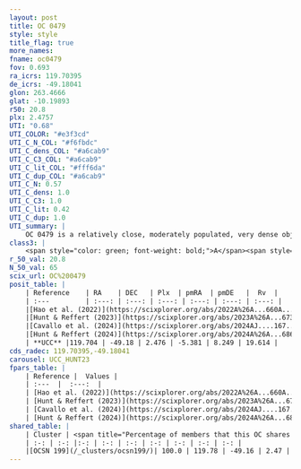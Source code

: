 ```yaml
---
layout: post
title: OC 0479
style: style
title_flag: true
more_names: 
fname: oc0479
fov: 0.693
ra_icrs: 119.70395
de_icrs: -49.18041
glon: 263.4666
glat: -10.19893
r50: 20.8
plx: 2.4757
UTI: "0.68"
UTI_COLOR: "#e3f3cd"
UTI_C_N_COL: "#f6fbdc"
UTI_C_dens_COL: "#a6cab9"
UTI_C_C3_COL: "#a6cab9"
UTI_C_lit_COL: "#fff6da"
UTI_C_dup_COL: "#a6cab9"
UTI_C_N: 0.57
UTI_C_dens: 1.0
UTI_C_C3: 1.0
UTI_C_lit: 0.42
UTI_C_dup: 1.0
UTI_summary: |
    OC 0479 is a relatively close, moderately populated, very dense object of very high C3 quality. It was recently reported in the literature. This object shares a large percentage of members with a later reported entry.
class3: |
    <span style="color: green; font-weight: bold;">A</span><span style="color: green; font-weight: bold;">A</span>
r_50_val: 20.8
N_50_val: 65
scix_url: OC%200479
posit_table: |
    | Reference    | RA    | DEC   | Plx  | pmRA  | pmDE   |  Rv  |
    | :---         | :---: | :---: | :---: | :---: | :---: | :---: |
    |[Hao et al. (2022)](https://scixplorer.org/abs/2022A%26A...660A...4H) | 119.535 | -49.235 | 2.476 | -5.378 | 8.264 | 19.224 |
    |[Hunt & Reffert (2023)](https://scixplorer.org/abs/2023A%26A...673A.114H) | 119.552 | -49.198 | 2.472 | -5.388 | 8.237 | 13.021 |
    |[Cavallo et al. (2024)](https://scixplorer.org/abs/2024AJ....167...12C) | 119.801 | -49.123 | 2.473 | -- | -- | -- |
    |[Hunt & Reffert (2024)](https://scixplorer.org/abs/2024A%26A...686A..42H) | 119.552 | -49.198 | 2.472 | -5.388 | 8.237 | 13.021 |
    | **UCC** |119.704 | -49.18 | 2.476 | -5.381 | 8.249 | 19.614 | 
cds_radec: 119.70395,-49.18041
carousel: UCC_HUNT23
fpars_table: |
    | Reference |  Values |
    | :---  |  :---:  |
    | [Hao et al. (2022)](https://scixplorer.org/abs/2022A%26A...660A...4H) | `AG=1.58, age=7.0, Z=0.024` |
    | [Hunt & Reffert (2023)](https://scixplorer.org/abs/2023A%26A...673A.114H) | `AV50=0.206, diffAV50=0.654, MOD50=7.966, logAge50=6.855` |
    | [Cavallo et al. (2024)](https://scixplorer.org/abs/2024AJ....167...12C) | `AV50=0.7, dMod50=8.04, logAge50=6.5, [Fe/H]50=-0.37` |
    | [Hunt & Reffert (2024)](https://scixplorer.org/abs/2024A%26A...686A..42H) | `MassJ=50.7551` |
shared_table: |
    | Cluster | <span title="Percentage of members that this OC shares with the ones listed">%</span>   | RA   | DEC   | Plx   | pmRA  | pmDE  | Rv | UTI |
    | :-: | :-: |:-: | :-: | :-: | :-: | :-: | :-: | :-: |
    |[OCSN 199](/_clusters/ocsn199/)| 100.0 | 119.78 | -49.16 | 2.47 | -5.39 | 8.25 | 20.01 |0.43 |
---
```

